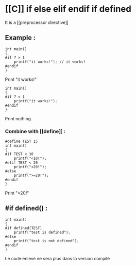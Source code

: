 # [[C]] if else elif endif if defined
It is a [[preprocessor directive]]
## Example :
```C:main
int main()
{
#if 7 > 1
	printf("it works!"); // it works!
#endif
}
```
Print "it works!"

```C:main
int main()
{
#if 7 < 1
	printf("it works!");
#endif
}
```
Print nothing

### Combine with [[define]] :
```C:main
#define TEST 15
int main()
{
#if TEST < 10
	printf("<10!");
#elif TEST < 20
	printf("<20!");
#else 
	printf(">=20!");
#endif
}
```
Print "<20!"

## \#if defined() :
```C:main
int main()
{
#if defined(TEST)
	printf("test is defined");
#else
	printf("test is not defined");
#endif
}
```


Le code enlevé ne sera plus dans la version compilé 